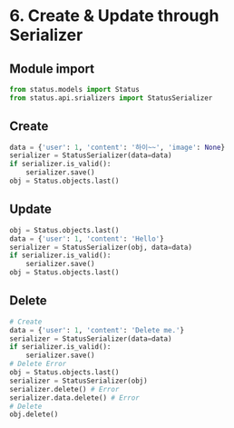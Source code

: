 # 6. Create & Update through Serializer

## Module import

```python
from status.models import Status
from status.api.srializers import StatusSerializer
```

## Create

```python
data = {'user': 1, 'content': '하이~~', 'image': None}
serializer = StatusSerializer(data=data)
if serializer.is_valid():
    serializer.save()
obj = Status.objects.last()
```

## Update

```python
obj = Status.objects.last()
data = {'user': 1, 'content': 'Hello'}
serializer = StatusSerializer(obj, data=data)
if serializer.is_valid():
    serializer.save()
obj = Status.objects.last()
```

## Delete

```python
# Create
data = {'user': 1, 'content': 'Delete me.'}
serializer = StatusSerializer(data=data)
if serializer.is_valid():
    serializer.save()
# Delete Error
obj = Status.objects.last()
serializer = StatusSerializer(obj)
serializer.delete() # Error
serializer.data.delete() # Error
# Delete
obj.delete()
```
